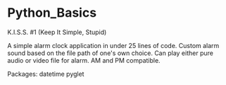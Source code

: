 # Python_Basics 

K.I.S.S. #1 (Keep It Simple, Stupid)

A simple alarm clock application in under 25 lines of code.
Custom alarm sound based on the file path of one's own choice.
Can play either pure audio or video file for alarm.
AM and PM compatible.

Packages:
datetime
pyglet